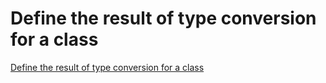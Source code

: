 # Define the result of type conversion for a class
[Define the result of type conversion for a class](https://aiwithcloud.com/2022/09/19/define_the_result_of_type_conversion_for_a_class/)
